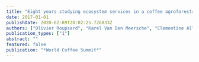 ```yaml
---
title: "Eight years studying ecosystem services in a coffee agroforestry observatory. Practical applications for the stakeholders"
date: 2017-01-01
publishDate: 2020-02-09T20:02:25.726833Z
authors: ["Olivier Roupsard", "Karel Van Den Meersche", "Clementine Allinne", "Philippe Vaast", "Bruno Rapidel", "Jacques Avelino", "Christophe Jourdan", "Guerric Le Maire", "Jean-Marc Bonnefond", "Jean-Michel Harmand", "Jean Dauzat", "Alain Albrecht", "Tiphaine Chevallier", "Bernard Barthes", "Anne Clement-Vidal", "Federico Gemez-Delgado", "Fabien Charbonnier", "Laura Benegas", "Kristen Welsh", "Rintaro Kinoshita", "Remi Vezy", "Junior Perez Molina", "John H. Kim", "Simon Taugourdeau", "Elsa Defrenet", "Jereme Nespoulous", "Florian Raneon", "F. Guidat", "Aurelie Cambou", "Maxime Soma", "C. Mages", "Florian Schnabel", "Iven Prieto", "Delphine Picart", "Maxime Duthoit", "Alain Rocheteau", "Frederic C. Do", "Elias de Melo Virginio Filho", "Roger Moussa", "Yves Le Bissonnais", "C. Valentin", "Ricardo Senchez-Murillo", "Catherine Roumet", "A. Stokes", "Lee A. Vierling", "Jan U.H. Eitel", "Erwin Dreyer", "L. Saint-Andre", "Anders Malmer", "Denis Loustau", "Marney E. Isaac", "A. Martin", "A. Prieme", "Bo Elberling", "M. Madsen", "A. Robelo", "Diego Robelo", "Carlos Borgonovo", "Peter Lehner", "G. Ramirez", "M. Jara", "R. Acuna Vargas", "Alejandra Barquero Aguilar", "Carlos Fonseca", "Frederic Gay"]
publication_types: ["1"]
abstract: ""
featured: false
publication: "*World Coffee Summit*"
---
```


